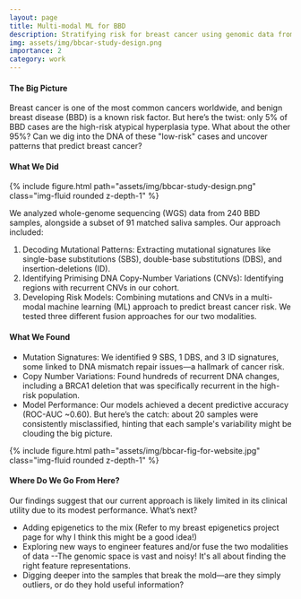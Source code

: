 ```yaml
---
layout: page
title: Multi-modal ML for BBD
description: Stratifying risk for breast cancer using genomic data from benign breast biopsies
img: assets/img/bbcar-study-design.png
importance: 2
category: work
---
```


#### The Big Picture

Breast cancer is one of the most common cancers worldwide, and benign breast disease (BBD) is a known risk factor. But here’s the twist: only 5% of BBD cases are the high-risk atypical hyperplasia type. What about the other 95%? Can we dig into the DNA of these "low-risk" cases and uncover patterns that predict breast cancer?

#### What We Did

<div class="row mt-3">
    <div class="col-sm mt-3 mt-md-0">
        {% include figure.html path="assets/img/bbcar-study-design.png" class="img-fluid rounded z-depth-1" %}
    </div>
</div>

We analyzed whole-genome sequencing (WGS) data from 240 BBD samples, alongside a subset of 91 matched saliva samples. Our approach included:

1. Decoding Mutational Patterns: Extracting mutational signatures like single-base substitutions (SBS), double-base substitutions (DBS), and insertion-deletions (ID).
2. Identifying Primising DNA Copy-Number Variations (CNVs): Identifying regions with recurrent CNVs in our cohort.
3. Developing Risk Models: Combining mutations and CNVs in a multi-modal machine learning (ML) approach to predict breast cancer risk. We tested three different fusion approaches for our two modalities.

#### What We Found

* Mutation Signatures: We identified 9 SBS, 1 DBS, and 3 ID signatures, some linked to DNA mismatch repair issues—a hallmark of cancer risk.
* Copy Number Variations: Found hundreds of recurrent DNA changes, including a BRCA1 deletion that was specifically recurrent in the high-risk population.
* Model Performance: Our models achieved a decent predictive accuracy (ROC-AUC ~0.60). But here’s the catch: about 20 samples were consistently misclassified, hinting that each sample's variability might be clouding the big picture.

<div class="row mt-3">
    <div class="col-sm mt-3 mt-md-0">
        {% include figure.html path="assets/img/bbcar-fig-for-website.jpg" class="img-fluid rounded z-depth-1" %}
    </div>
</div>

#### Where Do We Go From Here?

Our findings suggest that our current approach is likely limited in its clinical utility due to its modest performance. What’s next?

* Adding epigenetics to the mix (Refer to my breast epigenetics project page for why I think this might be a good idea!)
* Exploring new ways to engineer features and/or fuse the two modalities of data --The genomic space is vast and noisy! It's all about finding the right feature representations.
* Digging deeper into the samples that break the mold—are they simply outliers, or do they hold useful information?

